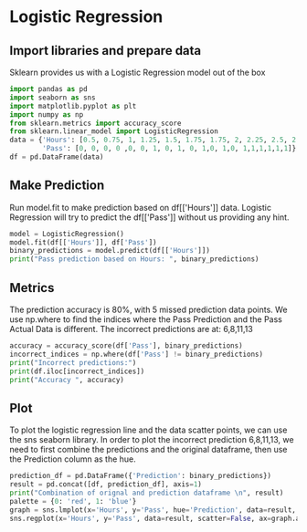 # Logistic Regression

## Import libraries and prepare data

Sklearn provides us with a Logistic Regression model out of the box

```python
import pandas as pd
import seaborn as sns
import matplotlib.pyplot as plt
import numpy as np
from sklearn.metrics import accuracy_score
from sklearn.linear_model import LogisticRegression
data = {'Hours': [0.5, 0.75, 1, 1.25, 1.5, 1.75, 1.75, 2, 2.25, 2.5, 2.75, 3, 3.25, 3.5, 4, 4.25, 4.5, 4.75, 5, 5.5],
        'Pass': [0, 0, 0, 0 ,0, 0, 1, 0, 1, 0, 1,0, 1,0, 1,1,1,1,1,1]}
df = pd.DataFrame(data)
```

## Make Prediction
Run model.fit to make prediction based on df[['Hours']] data. Logistic Regression will try to predict the df[['Pass']] without us providing any hint.

```python
model = LogisticRegression()
model.fit(df[['Hours']], df['Pass'])
binary_predictions = model.predict(df[['Hours']])
print("Pass prediction based on Hours: ", binary_predictions)
```

## Metrics
The prediction accuracy is 80%, with 5 missed prediction data points. We use np.where to find the indices where the Pass Prediction and the Pass Actual Data is different. The incorrect predictions are at: 6,8,11,13

```python
accuracy = accuracy_score(df['Pass'], binary_predictions)
incorrect_indices = np.where(df['Pass'] != binary_predictions)
print("Incorrect predictions:")
print(df.iloc[incorrect_indices])
print("Accuracy ", accuracy)
```

## Plot
To plot the logistic regression line and the data scatter points, we can use the sns seaborn library. In order to plot the incorrect prediction 6,8,11,13, we need to first combine the predictions and the original dataframe, then use the Prediction column as the hue.

```python
prediction_df = pd.DataFrame({'Prediction': binary_predictions})
result = pd.concat([df, prediction_df], axis=1)
print("Combination of orignal and prediction dataframe \n", result)
palette = {0: 'red', 1: 'blue'}
graph = sns.lmplot(x='Hours', y='Pass', hue='Prediction', data=result, fit_reg=False, palette=palette)
sns.regplot(x='Hours', y='Pass', data=result, scatter=False, ax=graph.axes[0, 0], logistic=True)
```
